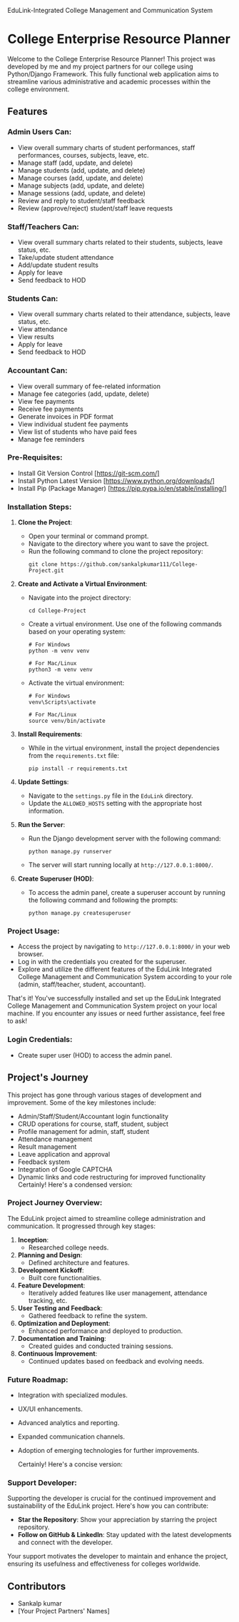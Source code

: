 EduLink-Integrated College Management and Communication System 
# College Enterprise Resource Planner

Welcome to the College Enterprise Resource Planner! This project was developed by me and my project partners for our college using Python/Django Framework. This fully functional web application aims to streamline various administrative and academic processes within the college environment.

## Features

### Admin Users Can:
- View overall summary charts of student performances, staff performances, courses, subjects, leave, etc.
- Manage staff (add, update, and delete)
- Manage students (add, update, and delete)
- Manage courses (add, update, and delete)
- Manage subjects (add, update, and delete)
- Manage sessions (add, update, and delete)
- Review and reply to student/staff feedback
- Review (approve/reject) student/staff leave requests

### Staff/Teachers Can:
- View overall summary charts related to their students, subjects, leave status, etc.
- Take/update student attendance
- Add/update student results
- Apply for leave
- Send feedback to HOD

### Students Can:
- View overall summary charts related to their attendance, subjects, leave status, etc.
- View attendance
- View results
- Apply for leave
- Send feedback to HOD

### Accountant Can:
- View overall summary of fee-related information
- Manage fee categories (add, update, delete)
- View fee payments
- Receive fee payments
- Generate invoices in PDF format
- View individual student fee payments
- View list of students who have paid fees
- Manage fee reminders





### Pre-Requisites:
- Install Git Version Control [https://git-scm.com/]
- Install Python Latest Version [https://www.python.org/downloads/]
- Install Pip (Package Manager) [https://pip.pypa.io/en/stable/installing/]

### Installation Steps:
1. **Clone the Project**:
   - Open your terminal or command prompt.
   - Navigate to the directory where you want to save the project.
   - Run the following command to clone the project repository:
     ```
     git clone https://github.com/sankalpkumar111/College-Project.git
     ```
2. **Create and Activate a Virtual Environment**:
   - Navigate into the project directory:
     ```
     cd College-Project
     ```
   - Create a virtual environment. Use one of the following commands based on your operating system:
     ```
     # For Windows
     python -m venv venv

     # For Mac/Linux
     python3 -m venv venv
     ```
   - Activate the virtual environment:
     ```
     # For Windows
     venv\Scripts\activate

     # For Mac/Linux
     source venv/bin/activate
     ```

3. **Install Requirements**:
   - While in the virtual environment, install the project dependencies from the `requirements.txt` file:
     ```
     pip install -r requirements.txt
     ```

4. **Update Settings**:
   - Navigate to the `settings.py` file in the `EduLink` directory.
   - Update the `ALLOWED_HOSTS` setting with the appropriate host information.

5. **Run the Server**:
   - Run the Django development server with the following command:
     ```
     python manage.py runserver
     ```
   - The server will start running locally at `http://127.0.0.1:8000/`.

6. **Create Superuser (HOD)**:
   - To access the admin panel, create a superuser account by running the following command and following the prompts:
     ```
     python manage.py createsuperuser
     ```

### Project Usage:
- Access the project by navigating to `http://127.0.0.1:8000/` in your web browser.
- Log in with the credentials you created for the superuser.
- Explore and utilize the different features of the EduLink Integrated College Management and Communication System according to your role (admin, staff/teacher, student, accountant).

That's it! You've successfully installed and set up the EduLink Integrated College Management and Communication System project on your local machine. If you encounter any issues or need further assistance, feel free to ask!

### Login Credentials:
- Create super user (HOD) to access the admin panel.

## Project's Journey

This project has gone through various stages of development and improvement. Some of the key milestones include:
- Admin/Staff/Student/Accountant login functionality
- CRUD operations for course, staff, student, subject
- Profile management for admin, staff, student
- Attendance management
- Result management
- Leave application and approval
- Feedback system
- Integration of Google CAPTCHA
- Dynamic links and code restructuring for improved functionality
Certainly! Here's a condensed version:

### Project Journey Overview:

The EduLink project aimed to streamline college administration and communication. It progressed through key stages:

1. **Inception**: 
   - Researched college needs.
2. **Planning and Design**: 
   - Defined architecture and features.
3. **Development Kickoff**: 
   - Built core functionalities.
4. **Feature Development**: 
   - Iteratively added features like user management, attendance tracking, etc.
5. **User Testing and Feedback**: 
   - Gathered feedback to refine the system.
6. **Optimization and Deployment**: 
   - Enhanced performance and deployed to production.
7. **Documentation and Training**: 
   - Created guides and conducted training sessions.
8. **Continuous Improvement**: 
   - Continued updates based on feedback and evolving needs.

### Future Roadmap:

- Integration with specialized modules.
- UX/UI enhancements.
- Advanced analytics and reporting.
- Expanded communication channels.
- Adoption of emerging technologies for further improvements.

  Certainly! Here's a concise version:

### Support Developer:

Supporting the developer is crucial for the continued improvement and sustainability of the EduLink project. Here's how you can contribute:

- **Star the Repository**: Show your appreciation by starring the project repository.
- **Follow on GitHub & LinkedIn**: Stay updated with the latest developments and connect with the developer.
  
Your support motivates the developer to maintain and enhance the project, ensuring its usefulness and effectiveness for colleges worldwide.
## Contributors

- Sankalp kumar
- [Your Project Partners' Names]
